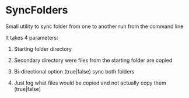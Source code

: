 # SyncFolders
Small utility to sync folder from one to another run from the command line

It takes 4 parameters:

1) Starting folder directory

2) Secondary directory were files from the starting folder are copied

3) Bi-directional option (true|false) sync both folders

4) Just log what files would be copied and not actually copy them (true|false)
